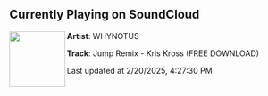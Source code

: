 ## Currently Playing on SoundCloud

[<img align="left" width="100" src="https://i1.sndcdn.com/artworks-IsC1aLnvZdWmioys-F2NMyA-t500x500.jpg">](https://soundcloud.com/whynotusdnb/jump-whynotus-flip)

**Artist**: WHYNOTUS 

**Track**: Jump Remix - Kris Kross (FREE DOWNLOAD)

Last updated at 2/20/2025, 4:27:30 PM
